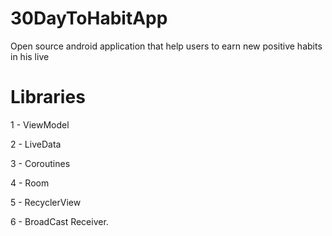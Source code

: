 # 30DayToHabitApp
Open source android application that help users to earn new positive habits in his live


# Libraries

1 - ViewModel 

2 - LiveData

3 - Coroutines

4 - Room

5 - RecyclerView

6 - BroadCast Receiver.


